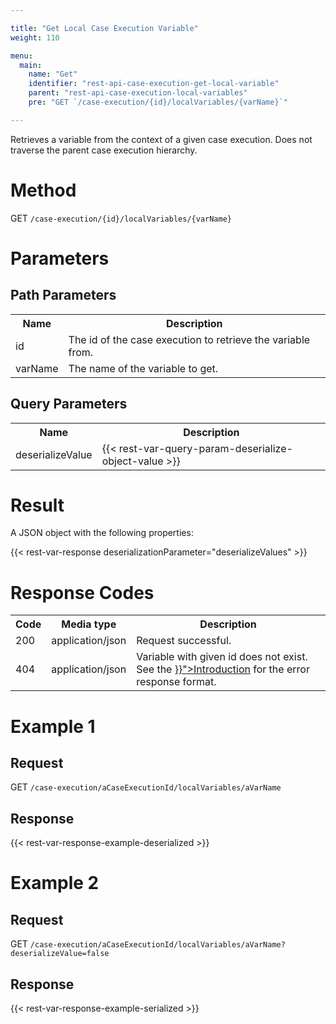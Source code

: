 ```yaml
---

title: "Get Local Case Execution Variable"
weight: 110

menu:
  main:
    name: "Get"
    identifier: "rest-api-case-execution-get-local-variable"
    parent: "rest-api-case-execution-local-variables"
    pre: "GET `/case-execution/{id}/localVariables/{varName}`"

---
```



Retrieves a variable from the context of a given case execution. Does not traverse the parent case execution hierarchy.


# Method

GET `/case-execution/{id}/localVariables/{varName}`


# Parameters

## Path Parameters

<table class="table table-striped">
  <tr>
    <th>Name</th>
    <th>Description</th>
  </tr>
  <tr>
    <td>id</td>
    <td>The id of the case execution to retrieve the variable from.</td>
  </tr>
  <tr>
    <td>varName</td>
    <td>The name of the variable to get.</td>
  </tr>
</table>

## Query Parameters

<table class="table table-striped">
  <tr>
    <th>Name</th>
    <th>Description</th>
  </tr>
  <tr>
    <td>deserializeValue</td>
    <td>
      {{< rest-var-query-param-deserialize-object-value >}}
    </td>
  </tr>
</table>


# Result

A JSON object with the following properties:

{{< rest-var-response deserializationParameter="deserializeValues" >}}


# Response Codes

<table class="table table-striped">
  <tr>
    <th>Code</th>
    <th>Media type</th>
    <th>Description</th>
  </tr>
  <tr>
    <td>200</td>
    <td>application/json</td>
    <td>Request successful.</td>
  </tr>
  <tr>
    <td>404</td>
    <td>application/json</td>
    <td>Variable with given id does not exist. See the <a href="../../reference/rest/overview/_index.md#error-handling" >}}">Introduction</a> for the error response format.</td>
  </tr>
</table>


# Example 1

## Request

GET `/case-execution/aCaseExecutionId/localVariables/aVarName`

## Response

{{< rest-var-response-example-deserialized >}}


# Example 2

## Request

GET `/case-execution/aCaseExecutionId/localVariables/aVarName?deserializeValue=false`

## Response

{{< rest-var-response-example-serialized >}}
